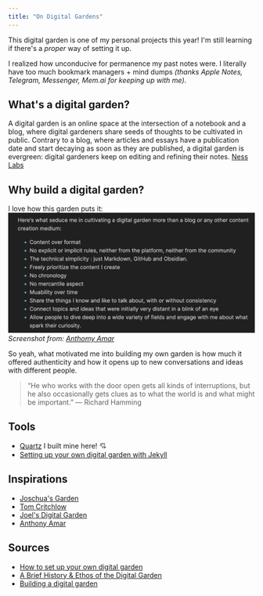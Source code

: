 ```yaml
---
title: "On Digital Gardens"
---
```


This digital garden is one of my personal projects this year! I'm still learning if there's a *proper* way of setting it up.

I realized how unconducive for permanence my past notes were. I literally have too much bookmark managers + mind dumps *(thanks Apple Notes, Telegram, Messenger, Mem.ai for keeping up with me)*.

## What's a digital garden?
A digital garden is an online space at the intersection of a notebook and a blog, where digital gardeners share seeds of thoughts to be cultivated in public. Contrary to a blog, where articles and essays have a publication date and start decaying as soon as they are published, a digital garden is evergreen: digital gardeners keep on editing and refining their notes. [Ness Labs](https://nesslabs.com/digital-garden-set-up)

## Why build a digital garden?
I love how this garden puts it:
![photo](photos/amar-garden.png)
*Screenshot from: [Anthomy Amar](https://garden.anthonyamar.fr/Welcome+in+my+mind+%F0%9F%A7%A0)*

So yeah, what motivated me into building my own garden is how much it offered authenticity and how it opens up to new conversations and ideas with different people.

> “He who works with the door open gets all kinds of interruptions, but he also occasionally gets clues as to what the world is and what might be important.” — Richard Hamming

## Tools
- [Quartz](https://quartz.jzhao.xyz/) I built mine here! 💘
- [Setting up your own digital garden with Jekyll](https://maximevaillancourt.com/blog/setting-up-your-own-digital-garden-with-jekyll)

## Inspirations
- [Joschua's Garden](https://joschuasgarden.com/)
- [Tom Critchlow](http://tomcritchlow.com/)
- [Joel's Digital Garden](https://joelhooks.com/)
- [Anthony Amar](https://garden.anthonyamar.fr/Welcome+in+my+mind+%F0%9F%A7%A0)


## Sources
- [How to set up your own digital garden](https://nesslabs.com/digital-garden-set-up)
- [A Brief History & Ethos of the Digital Garden](https://maggieappleton.com/garden-history)
- [Building a digital garden](https://tomcritchlow.com/2019/02/17/building-digital-garden/)
